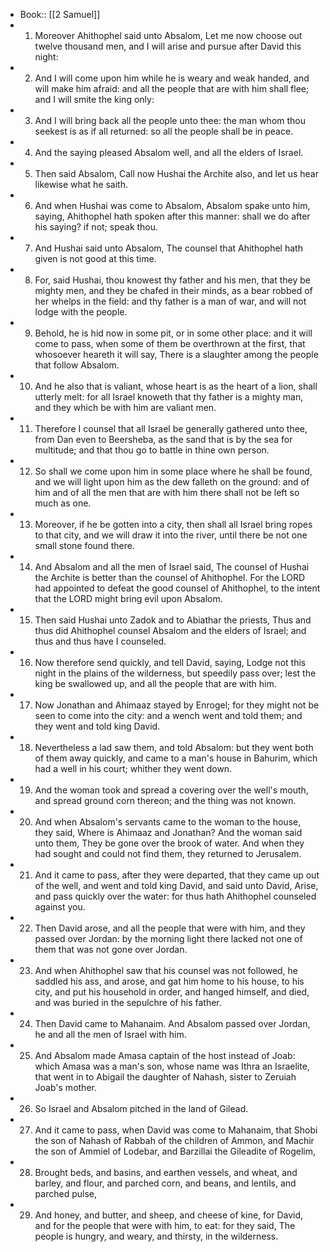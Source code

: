 - Book:: [[2 Samuel]]
- 1. Moreover Ahithophel said unto Absalom, Let me now choose out twelve thousand men, and I will arise and pursue after David this night:
- 2. And I will come upon him while he is weary and weak handed, and will make him afraid: and all the people that are with him shall flee; and I will smite the king only:
- 3. And I will bring back all the people unto thee: the man whom thou seekest is as if all returned: so all the people shall be in peace.
- 4. And the saying pleased Absalom well, and all the elders of Israel.
- 5. Then said Absalom, Call now Hushai the Archite also, and let us hear likewise what he saith.
- 6. And when Hushai was come to Absalom, Absalom spake unto him, saying, Ahithophel hath spoken after this manner: shall we do after his saying? if not; speak thou.
- 7. And Hushai said unto Absalom, The counsel that Ahithophel hath given is not good at this time.
- 8. For, said Hushai, thou knowest thy father and his men, that they be mighty men, and they be chafed in their minds, as a bear robbed of her whelps in the field: and thy father is a man of war, and will not lodge with the people.
- 9. Behold, he is hid now in some pit, or in some other place: and it will come to pass, when some of them be overthrown at the first, that whosoever heareth it will say, There is a slaughter among the people that follow Absalom.
- 10. And he also that is valiant, whose heart is as the heart of a lion, shall utterly melt: for all Israel knoweth that thy father is a mighty man, and they which be with him are valiant men.
- 11. Therefore I counsel that all Israel be generally gathered unto thee, from Dan even to Beersheba, as the sand that is by the sea for multitude; and that thou go to battle in thine own person.
- 12. So shall we come upon him in some place where he shall be found, and we will light upon him as the dew falleth on the ground: and of him and of all the men that are with him there shall not be left so much as one.
- 13. Moreover, if he be gotten into a city, then shall all Israel bring ropes to that city, and we will draw it into the river, until there be not one small stone found there.
- 14. And Absalom and all the men of Israel said, The counsel of Hushai the Archite is better than the counsel of Ahithophel. For the LORD had appointed to defeat the good counsel of Ahithophel, to the intent that the LORD might bring evil upon Absalom.
- 15. Then said Hushai unto Zadok and to Abiathar the priests, Thus and thus did Ahithophel counsel Absalom and the elders of Israel; and thus and thus have I counseled.
- 16. Now therefore send quickly, and tell David, saying, Lodge not this night in the plains of the wilderness, but speedily pass over; lest the king be swallowed up, and all the people that are with him.
- 17. Now Jonathan and Ahimaaz stayed by Enrogel; for they might not be seen to come into the city: and a wench went and told them; and they went and told king David.
- 18. Nevertheless a lad saw them, and told Absalom: but they went both of them away quickly, and came to a man's house in Bahurim, which had a well in his court; whither they went down.
- 19. And the woman took and spread a covering over the well's mouth, and spread ground corn thereon; and the thing was not known.
- 20. And when Absalom's servants came to the woman to the house, they said, Where is Ahimaaz and Jonathan? And the woman said unto them, They be gone over the brook of water. And when they had sought and could not find them, they returned to Jerusalem.
- 21. And it came to pass, after they were departed, that they came up out of the well, and went and told king David, and said unto David, Arise, and pass quickly over the water: for thus hath Ahithophel counseled against you.
- 22. Then David arose, and all the people that were with him, and they passed over Jordan: by the morning light there lacked not one of them that was not gone over Jordan.
- 23. And when Ahithophel saw that his counsel was not followed, he saddled his ass, and arose, and gat him home to his house, to his city, and put his household in order, and hanged himself, and died, and was buried in the sepulchre of his father.
- 24. Then David came to Mahanaim. And Absalom passed over Jordan, he and all the men of Israel with him.
- 25. And Absalom made Amasa captain of the host instead of Joab: which Amasa was a man's son, whose name was Ithra an Israelite, that went in to Abigail the daughter of Nahash, sister to Zeruiah Joab's mother.
- 26. So Israel and Absalom pitched in the land of Gilead.
- 27. And it came to pass, when David was come to Mahanaim, that Shobi the son of Nahash of Rabbah of the children of Ammon, and Machir the son of Ammiel of Lodebar, and Barzillai the Gileadite of Rogelim,
- 28. Brought beds, and basins, and earthen vessels, and wheat, and barley, and flour, and parched corn, and beans, and lentils, and parched pulse,
- 29. And honey, and butter, and sheep, and cheese of kine, for David, and for the people that were with him, to eat: for they said, The people is hungry, and weary, and thirsty, in the wilderness.
